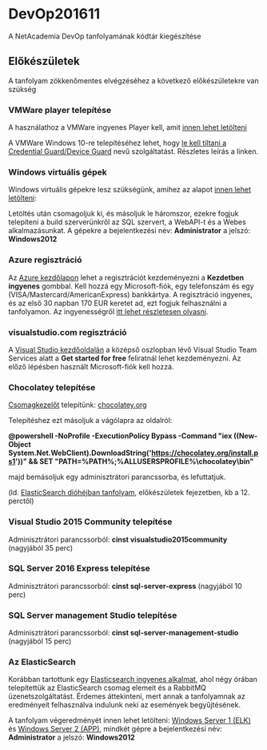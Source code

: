 # DevOp201611
A NetAcademia DevOp tanfolyamának kódtár kiegészítése

## Előkészületek
A tanfolyam zökkenőmentes elvégzéséhez a következő előkészületekre van szükség

### VMWare player telepítése
A használathoz a VMWare ingyenes Player kell, amit [innen lehet letölteni](http://www.vmware.com/products/player/playerpro-evaluation.html)

A VMWare Windows 10-re telepítéséhez lehet, hogy  [le kell tiltani a Credential Guard/Device Guard](https://kb.vmware.com/selfservice/microsites/search.do?language=en_US&cmd=displayKC&externalId=2146361) nevű szolgáltatást. Részletes leírás a linken.

### Windows virtuális gépek
Windows virtuális gépekre lesz szükségünk, amihez az alapot [innen lehet letölteni](https://vidibitstorage.blob.core.windows.net/elsfree/w2k12r2-1.rar):

Letöltés után csomagoljuk ki, és másoljuk le háromszor, ezekre fogjuk telepíteni a build szerverünkről az SQL szervert, a WebAPI-t és a Webes alkalmazásunkat. A gépekre a bejelentkezési név: **Administrator** a jelszó: **Windows2012**

### Azure regisztráció
Az [Azure kezdőlapon](https://azure.microsoft.com/hu-hu/) lehet a regisztrációt kezdeményezni a **Kezdetben ingyenes** gombbal. Kell hozzá egy Microsoft-fiók, egy telefonszám és egy (VISA/Mastercard/AmericanExpress) bankkártya. A regisztráció ingyenes, és az első 30 napban 170 EUR keretet ad, ezt fogjuk felhasználni a tanfolyamon. Az ingyenességről [itt lehet részletesen olvasni](https://azure.microsoft.com/hu-hu/free/free-account-faq/).

### visualstudio.com regisztráció
A [Visual Studio kezdőoldalán](https://www.visualstudio.com/) a középső oszlopban lévő Visual Studio Team Services alatt a **Get started for free** feliratnál lehet kezdeményezni. Az előző lépésben használt Microsoft-fiók kell hozzá.

### Chocolatey telepítése
[Csomagkezelőt](http://netacademia.blog.hu/2016/11/03/hogyan_keszitsunk_chocolatey_csomagot_az_alkalmazasunkhoz) telepítünk: [chocolatey.org](https://chocolatey.org/)

Telepítéshez ezt másoljuk a vágólapra az oldalról: 

**@powershell -NoProfile -ExecutionPolicy Bypass -Command "iex ((New-Object System.Net.WebClient).DownloadString('https://chocolatey.org/install.ps1'))" && SET "PATH=%PATH%;%ALLUSERSPROFILE%\chocolatey\bin"**

majd bemásoljuk egy adminisztrátori parancssorba, és lefuttatjuk.

(ld. [ElasticSearch dióhéjban tanfolyam](http://netacademia.hu/ELSfree-elastic-search--nutshell), előkészületek fejezetben, kb a 12. perctől)

### Visual Studio 2015 Community telepítése
Adminisztrátori parancssorból: **cinst visualstudio2015community** (nagyjából 35 perc)

### SQL Server 2016 Express telepítése
Adminisztrátori parancssorból: **cinst sql-server-express** (nagyjából 10 perc)

### SQL Server management Studio telepítése
Adminisztrátori parancssorból: **cinst sql-server-management-studio** (nagyjából 15 perc)

### Az ElasticSearch 
Korábban tartottunk egy [Elasticsearch ingyenes alkalmat](http://netacademia.hu/ELSfree-elastic-search--nutshell), ahol négy órában telepítettük az ElasticSearch csomag elemeit és a RabbitMQ üzenetszolgáltatást. Érdemes áttekinteni, mert annak a tanfolyamnak az eredményeit felhasználva indulunk neki az események begyűjtésének.

A tanfolyam végeredményét innen lehet letölteni: [Windows Server 1 (ELK)](https://vidibitstorage.blob.core.windows.net/elsfree/w2k12r2-elk.rar) és [Windows Server 2 (APP)](https://vidibitstorage.blob.core.windows.net/elsfree/w2k12r2-app.rar), mindkét gépre a bejelentkezési név: **Administrator** a jelszó: **Windows2012**
